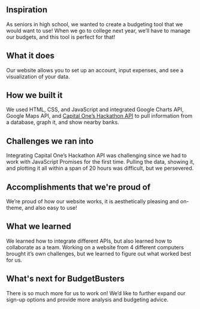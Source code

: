 ## Inspiration
As seniors in high school, we wanted to create a budgeting tool that we would want to use! When we go to college next year, we’ll have to manage our budgets, and this tool is perfect for that!

## What it does
Our website allows you to set up an account, input expenses, and see a visualization of your data.

## How we built it
We used HTML, CSS, and JavaScript and integrated Google Charts API, Google Maps API, and [Capital One’s Hackathon API](http://api.nessieisreal.com/) to pull information from a database, graph it, and show nearby banks.

## Challenges we ran into
Integrating Capital One’s Hackathon API was challenging since we had to work with JavaScript Promises for the first time. Pulling the data, showing it, and plotting it all within a span of 20 hours was difficult, but we persevered.

## Accomplishments that we're proud of
We’re proud of how our website works, it is aesthetically pleasing and on-theme, and also easy to use!

## What we learned
We learned how to integrate different APIs, but also learned how to collaborate as a team. Working on a website from 4 different computers brought it’s own challenges, but we learned to figure out what worked best for us.

## What's next for BudgetBusters
There is so much more for us to work on! We’d like to further expand our sign-up options and provide more analysis and budgeting advice.
